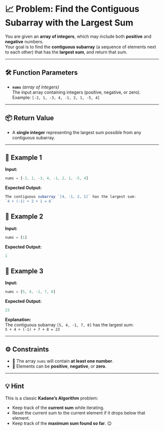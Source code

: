 # 📈 Problem: Find the Contiguous Subarray with the Largest Sum

You are given an **array of integers**, which may include both **positive** and **negative** numbers.  
Your goal is to find the **contiguous subarray** (a sequence of elements next to each other) that has the **largest sum**, and return that sum.

---

## 🛠 Function Parameters
- **`nums`** *(array of integers)*  
  The input array containing integers (positive, negative, or zero).  
  Example: `[-2, 1, -3, 4, -1, 2, 1, -5, 4]`

---

## 📦 Return Value
- A **single integer** representing the largest sum possible from any contiguous subarray.

---

## 📌 Example 1
**Input:**

```javascript
nums = [-2, 1, -3, 4, -1, 2, 1, -5, 4]
```

**Expected Output:**

```javascript
The contiguous subarray `[4, -1, 2, 1]` has the largest sum:  
`4 + (-1) + 2 + 1 = 6`

```
## 📌 Example 2
**Input:**

```javascript
nums = [1]
```

**Expected Output:**

```javascript
1

```
## 📌 Example 3
**Input:**

```javascript
nums = [5, 4, -1, 7, 8]
```

**Expected Output:**

```javascript
23

```
**Explanation:**  
The contiguous subarray `[5, 4, -1, 7, 8]` has the largest sum:  
`5 + 4 + (-1) + 7 + 8 = 23`

---

## ⚙️ Constraints
- 📏 The array `nums` will contain **at least one number**.
- 🔢 Elements can be **positive**, **negative**, or **zero**.

---

## 💡 Hint
This is a classic **Kadane’s Algorithm** problem:  
- Keep track of the **current sum** while iterating.  
- Reset the current sum to the current element if it drops below that element.  
- Keep track of the **maximum sum found so far**. 😉
